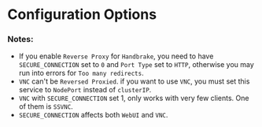 # Configuration Options

### Notes: 
* If you enable `Reverse Proxy` for `Handbrake`, you need to have `SECURE_CONNECTION` set to `0` and `Port Type` set to `HTTP`, otherwise you may run into errors for `Too many redirects`.
* `VNC` can't be `Reversed Proxied`. if you want to use `VNC`, you must set this service to `NodePort` instead of `clusterIP`.
* `VNC` with `SECURE_CONNECTION` set 1, only works with very few clients. One of them is `SSVNC`.
* `SECURE_CONNECTION` affects both `WebUI` and `VNC`.
